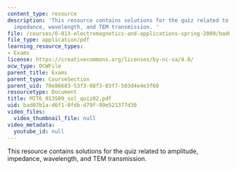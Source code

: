 ```yaml
---
content_type: resource
description: 'This resource contains solutions for the quiz related to amplitude,
  impedance, wavelength, and TEM transmission. '
file: /courses/6-013-electromagnetics-and-applications-spring-2009/bad07b1ad6f10fdbd79f99e521377d30_MIT6_013S09_sol_quiz02.pdf
file_type: application/pdf
learning_resource_types:
- Exams
license: https://creativecommons.org/licenses/by-nc-sa/4.0/
ocw_type: OCWFile
parent_title: Exams
parent_type: CourseSection
parent_uid: 70e86683-53f3-08f3-03f7-503d4e4e3f60
resourcetype: Document
title: MIT6_013S09_sol_quiz02.pdf
uid: bad07b1a-d6f1-0fdb-d79f-99e521377d30
video_files:
  video_thumbnail_file: null
video_metadata:
  youtube_id: null
---
```

This resource contains solutions for the quiz related to amplitude, impedance, wavelength, and TEM transmission. 